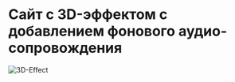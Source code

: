 # Сайт с 3D-эффектом с добавлением фонового аудио-сопровождения

![3D-Effect](https://github.com/Hardcore90/3D-effects_Site/assets/112965595/42363463-1878-4aaa-8e42-a85c02ee99a8)
